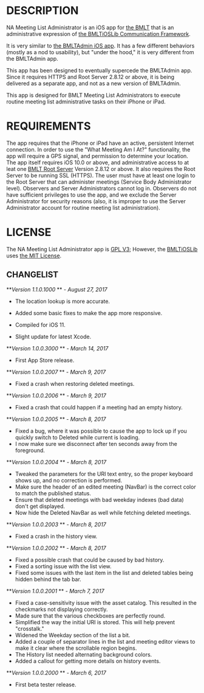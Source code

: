DESCRIPTION
===========

NA Meeting List Administrator is an iOS app for [the BMLT](https://bmlt.magshare.net) that is an administrative expression of [the BMLTiOSLib Communication Framework](https://bmlt.magshare.net/specific-topics/bmltioslib/).

It is very similar to [the BMLTAdmin iOS app](https://bmlt.magshare.net/satellites/ios-app/the-bmltadmin-app/). It has a few different behaviors (mostly as a nod to usability), but "under the hood," it is very different from the BMLTAdmin app.

This app has been designed to eventually supercede the BMLTAdmin app. Since it requires HTTPS and Root Server 2.8.12 or above, it is being delivered as a separate app, and not as a new version of BMLTAdmin.

This app is designed for BMLT Meeting List Administrators to execute routine meeting list administrative tasks on their iPhone or iPad.

REQUIREMENTS
============
The app requires that the iPhone or iPad have an active, persistent Internet connection.
In order to use the "What Meeting Am I At?" functionality, the app will require a GPS signal, and permission to determine your location.
The app itself requires iOS 10.0 or above, and administrative access to at leat one [BMLT Root Server](https://bmlt.magshare.net/installing-a-new-root-server/) Version 2.8.12 or above.
It also requires the Root Server to be running SSL (HTTPS).
The user must have at least one login to the Root Server that can administer meetings (Service Body Administrator level). Observers and Server Administrators cannot log in. Observers do not have sufficient privileges to use the app, and we exclude the Server Administrator for security reasons (also, it is improper to use the Server Administrator account for routine meeting list administration).

LICENSE
=======
The NA Meeting List Administrator app is [GPL V3](https://opensource.org/licenses/GPL-3.0); However, the [BMLTiOSLib](https://bmlt.magshare.net/specific-topics/bmltioslib/) uses [the MIT License](https://opensource.org/licenses/MIT).

CHANGELIST
----------
***Version 1.1.0.1000* ** *- August 27, 2017*
- The location lookup is more accurate.
- Added some basic fixes to make the app more responsive.
- Compiled for iOS 11.

- Slight update for latest Xcode.

***Version 1.0.0.3000* ** *- March 14, 2017*

- First App Store release.

***Version 1.0.0.2007* ** *- March 9, 2017*

- Fixed a crash when restoring deleted meetings.

***Version 1.0.0.2006* ** *- March 9, 2017*

- Fixed a crash that could happen if a meeting had an empty history.

***Version 1.0.0.2005* ** *- March 8, 2017*

- Fixed a bug, where it was possible to cause the app to lock up if you quickly switch to Deleted while current is loading.
- I now make sure we disconnect after ten seconds away from the foreground.

***Version 1.0.0.2004* ** *- March 8, 2017*

- Tweaked the parameters for the URI text entry, so the proper keyboard shows up, and no correction is performed.
- Make sure the header of an edited meeting (NavBar) is the correct color to match the published status.
- Ensure that deleted meetings with bad weekday indexes (bad data) don't get displayed.
- Now hide the Deleted NavBar as well while fetching deleted meetings.

***Version 1.0.0.2003* ** *- March 8, 2017*

- Fixed a crash in the history view.

***Version 1.0.0.2002* ** *- March 8, 2017*

- Fixed a possible crash that could be caused by bad history.
- Fixed a sorting issue with the list view.
- Fixed some issues with the last item in the list and deleted tables being hidden behind the tab bar.

***Version 1.0.0.2001* ** *- March 7, 2017*

- Fixed a case-sensitivity issue with the asset catalog. This resulted in the checkmarks not displaying correctly.
- Made sure that the various checkboxes are perfectly round.
- Simplified the way the initial URI is stored. This will help prevent "crosstalk."
- Widened the Weekday section of the list a bit.
- Added a couple of separator lines in the list and meeting editor views to make it clear where the scrollable region begins.
- The History list needed alternating background colors.
- Added a callout for getting more details on history events.

***Version 1.0.0.2000* ** *- March 6, 2017*

- First beta tester release.

